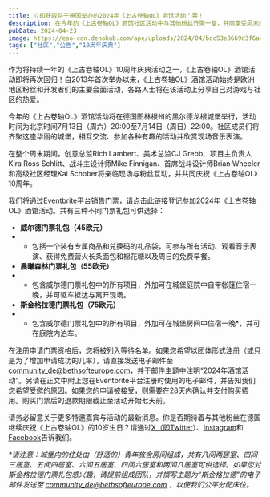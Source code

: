 ```yaml
---
title: 立即获取将于德国举办的2024年《上古卷轴OL》酒馆活动门票！
description: 在今年的《上古卷轴OL》酒馆社区活动中与其他粉丝齐聚一堂，共同享受周末的欢乐时光。
pubDate: 2024-04-23
image: https://eso-cdn.denohub.com/ape/uploads/2024/04/bdc53e8669d3f6a4c05a29882a079080.jpg
tags: ["社区","公告","10周年庆典"]
---
```


作为将持续一年的《上古卷轴OL》10周年庆典活动之一，《上古卷轴OL》酒馆活动即将再次回归！自2013年首次举办以来，《上古卷轴OL》酒馆活动始终是欧洲地区粉丝和开发者们的主要会面活动，各路人士将在该活动上分享自己对游戏与社区的热爱。

今年的《上古卷轴OL》酒馆活动将在德国图林根州的黑尔德龙根城堡举行，活动时间为北京时间7月13日（周六）20:00至7月14日（周日）22:00。社区成员们将齐聚这座华丽的城堡，相互交流、参加各种有趣的活动并欣赏现场音乐表演。 

在整个周末期间，创意总监Rich Lambert、美术总监CJ Grebb、项目主负责人Kira Ross Schlitt、战斗主设计师Mike
Finnigan、首席战斗设计师Brian Wheeler和高级社区经理Kai Schober将亲临现场与粉丝互动，并共同庆祝《上古卷轴OL》10周年。

我们将通过Eventbrite平台销售门票，[请点击此链接登记参加](https://www.eventbrite.de/e/eso-taverne-2024-tickets-875930500707)2024年《上古卷轴OL》酒馆活动。共有三种不同门票礼包可供选择：

- **威尔德门票礼包（45欧元）**
-
  - 包括一个装有专属商品和兑换码的礼品袋，可参与所有活动、观看音乐表演、获得免费营火长条面包和棉花糖以及周日的免费早餐。
- **晨曦森林门票礼包（55欧元）**
-
  - 包含威尔德门票礼包中的所有项目，外加可在城堡庭院中自带帐篷住宿一晚，并可驱车抵达与离开现场。
- **斯金格拉德门票礼包（75欧元）**
-
  - 包含威尔德门票礼包中的所有项目，外加可在城堡房间中住宿一晚\*，并可在庭院内泊车。

在注册申请门票资格后，您将被列入等待名单。如果您希望以团体形式注册（或只是为了增加申请成功的几率），请直接发送电子邮件至<community_de@bethsofteurope.com>，并于邮件主题中注明“2024年酒馆活动”。另请在正文中附上您在Eventbrite平台注册时使用的电子邮件，并告知我们您希望受邀的原因。如果您的申请被接受，则需要在28天内确认并支付购买费用。购买门票后的退款期限截止至活动开始七天前。

请务必留意关于更多特邀嘉宾与活动的最新消息。你是否期待着与其他粉丝在德国继续庆祝《上古卷轴OL》的10岁生日？请通过[X（即Twitter](https://twitter.com/TESOnline)）、[Instagram](https://www.instagram.com/elderscrollsonline/)和[Facebook](https://www.facebook.com/elderscrollsonline)告诉我们。

_\*请注意：城堡内的住处由（舒适的）青年旅舍房间组成，共有八间两居室、四间三居室、五间四居室、六间五居室、四间六居室和两间八居室可供选择。如果您对斯金格拉德门票礼包感兴趣，请提前组成团队，并撰写主题为“斯金格拉德”的电子邮件发送至_
[_community\_de@bethsofteurope.com_](mailto:community_de@bethsofteurope.com) _，以便我们公平分配床位。_
